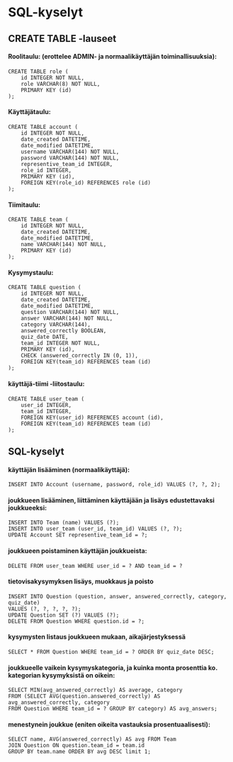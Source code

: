 # SQL-kyselyt

## CREATE TABLE -lauseet

#### Roolitaulu: (erottelee ADMIN- ja normaalikäyttäjän toiminallisuuksia):
```
CREATE TABLE role (
	id INTEGER NOT NULL, 
	role VARCHAR(8) NOT NULL, 
	PRIMARY KEY (id)
);  
```
#### Käyttäjätaulu:
```
CREATE TABLE account (
	id INTEGER NOT NULL, 
	date_created DATETIME, 
	date_modified DATETIME, 
	username VARCHAR(144) NOT NULL, 
	password VARCHAR(144) NOT NULL, 
	representive_team_id INTEGER, 
	role_id INTEGER, 
	PRIMARY KEY (id), 
	FOREIGN KEY(role_id) REFERENCES role (id)
);  
```
#### Tiimitaulu:  
```
CREATE TABLE team (
	id INTEGER NOT NULL, 
	date_created DATETIME, 
	date_modified DATETIME, 
	name VARCHAR(144) NOT NULL, 
	PRIMARY KEY (id)
);  
```
#### Kysymystaulu:  
```
CREATE TABLE question (
	id INTEGER NOT NULL, 
	date_created DATETIME, 
	date_modified DATETIME, 
	question VARCHAR(144) NOT NULL, 
	answer VARCHAR(144) NOT NULL, 
	category VARCHAR(144), 
	answered_correctly BOOLEAN, 
	quiz_date DATE, 
	team_id INTEGER NOT NULL, 
	PRIMARY KEY (id), 
	CHECK (answered_correctly IN (0, 1)), 
	FOREIGN KEY(team_id) REFERENCES team (id)
);  
```

#### käyttäjä-tiimi -liitostaulu:
```
CREATE TABLE user_team (
	user_id INTEGER, 
	team_id INTEGER, 
	FOREIGN KEY(user_id) REFERENCES account (id), 
	FOREIGN KEY(team_id) REFERENCES team (id)
);  
```
## SQL-kyselyt

#### käyttäjän lisääminen (normaalikäyttäjä):
```
INSERT INTO Account (username, password, role_id) VALUES (?, ?, 2);
```
#### joukkueen lisääminen, liittäminen käyttäjään ja lisäys edustettavaksi joukkueeksi:
```
INSERT INTO Team (name) VALUES (?);
INSERT INTO user_team (user_id, team_id) VALUES (?, ?);
UPDATE Account SET representive_team_id = ?;
``` 
#### joukkueen poistaminen käyttäjän joukkueista:
```
DELETE FROM user_team WHERE user_id = ? AND team_id = ?
```
#### tietovisakysymyksen lisäys, muokkaus ja poisto
```
INSERT INTO Question (question, answer, answered_correctly, category, quiz_date)  
VALUES (?, ?, ?, ?, ?);
UPDATE Question SET (?) VALUES (?);
DELETE FROM Question WHERE question.id = ?;
```
#### kysymysten listaus joukkueen mukaan, aikajärjestyksessä
```
SELECT * FROM Question WHERE team_id = ? ORDER BY quiz_date DESC;
```
#### joukkueelle vaikein kysymyskategoria, ja kuinka monta prosenttia ko. kategorian kysymyksistä on oikein:
```
SELECT MIN(avg_answered_correctly) AS average, category  
FROM (SELECT AVG(question.answered_correctly) AS avg_answered_correctly, category  
FROM Question WHERE team_id = ? GROUP BY category) AS avg_answers;
```
#### menestynein joukkue (eniten oikeita vastauksia prosentuaalisesti):
```
SELECT name, AVG(answered_correctly) AS avg FROM Team  
JOIN Question ON question.team_id = team.id  
GROUP BY team.name ORDER BY avg DESC limit 1;
```
